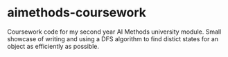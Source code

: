 # aimethods-coursework

Coursework code for my second year AI Methods university module. Small showcase of writing and using a DFS algorithm to find distict states for an object as efficiently as possible.
